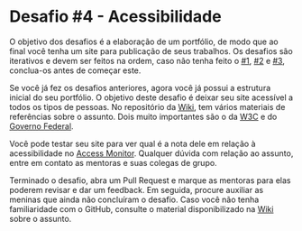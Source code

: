 # Desafio #4 - Acessibilidade

O objetivo dos desafios é a elaboração de um portfólio, de modo que ao final você tenha um site para publicação de seus trabalhos. Os desafios são iterativos e devem ser feitos na ordem, caso não tenha feito o [#1](desafio1.md), [#2](desafio2.md) e [#3](desafio3.md), conclua-os antes de começar este.

Se você já fez os desafios anteriores, agora você já possui a estrutura inicial do seu portfólio. O objetivo deste desafio é deixar seu site acessível a todos os tipos de pessoas. No repositório da [Wiki](https://github.com/WoMakersCode/front-end-study-group-rj/wiki/Acessibilidade), tem vários materiais de referências sobre o assunto. Dois muito importantes  são o da [W3C](https://www.w3.org/WAI/fundamentals/accessibility-intro/) e do [Governo Federal](http://emag.governoeletronico.gov.br/).

Você pode testar seu site para ver qual é a nota dele em relação à acessibilidade no [Access Monitor](http://www.acessibilidade.gov.pt/accessmonitor/). Qualquer dúvida com relação ao assunto, entre em contato as mentoras e suas colegas de grupo.

Terminado o desafio, abra um Pull Request e marque as mentoras para elas poderem revisar e dar um feedback. Em seguida, procure auxiliar as meninas que ainda não concluíram o desafio. Caso você não tenha familiaridade com o GitHub, consulte o material disponibilizado na [Wiki](https://github.com/WoMakersCode/front-end-study-group-rj/wiki/Git) sobre o assunto.
